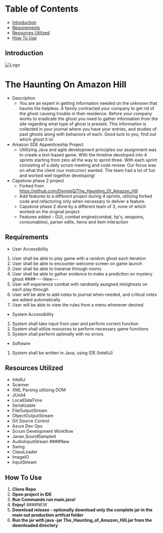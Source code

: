 
# Table of Contents
- [Introduction](#introduction)
- [Requirements](#requirements)
- [Resources Utilized](#resources-utilized)
- [How To Use](#how-to-use)


## Introduction
![Logo](https://i.imgur.com/exMTqBr.png)
# The Haunting On Amazon Hill
- Description 
  - You are an expert in getting information needed on the unknown that haunts the helpless. A family contracted your company to get rid of the ghost causing trouble in their residence. Before your company works to eradicate the ghost you need to gather information from the site regarding what type of ghost is present. This information is collected in your journal where you have your entries, and studies of past ghosts along with behaviors of each. Good luck to you, find out which ghost it is!
- Amazon SDE Appenticeship Project 
  - Utilitzing Java and agile development principles our assignment was to create a text-based game. With the timeline developed into 4 sprints starting from zero all the way to sprint three. With each sprint consisting of a daily scrum meeting and code review. Our focus was on what the client (our instructor) wanted. The team had a lot of fun and worked well together developing!
- Capstone phase 2 project
  - Forked from https://github.com/DonnieQ/The_Haunting_Of_Amazon_Hill 
  - Add features to a different project during 4 sprints, utilizing forked code and refactoring only when necessary to deliver a feature.
  - Capstone phase 2 done by a different team of 3, none of which worked on the original project.
  - Features added - GUI, combat engine(combat, hp's, weapons, consumables), parser edits, items and item interaction
## Requirements

- User Accessibility
1. User shall be able to play game with a random ghost each iteration
2. User shall be able to encounter welcome screen on game launch
3. User shall be able to traverse through rooms
4. User shall be able to gather evidence to make a prediction on mystery ghost
####----New---
1. User will experience combat with randomly assigned minighosts on each play through
2. User will be able to add notes to journal when needed, and critical notes are added automatically
3. User will be able to view the rules from a menu whenever desired

- System Accessibility
1. System shall take input from user and perform correct function
2. System shall utilize resources to perform necessary game functions
3. System shall perform optimally with no errors

- Software
1. System shall be written in Java, using IDE (IntelliJ)

## Resources Utilized

- IntelliJ
- Scanner
- XML Parsing utilizing DOM
- JUnit4
- LocalDateTime
- Serializable
- FileOutputStream
- ObjectOutputStream
- Git Source Control
- Azure Dev Ops
- Scrum Development Workflow
- Javax.SoundSampled
- AudioInputStream
####New
- Swing
- ClassLoader
- ImageIO
- InputStream


## How To Use
1. **Clone Repo**
2. **Open project in IDE**
4. **Run Commands run main.java!**
5. **Enjoy!**
####NEW
1. **Download release - optionally download only the complete jar in the main out production artifcat folder**
2. **Run the jar with java -jar The_Haunting_of_Amazon_Hill.jar from the downloaded directory**
